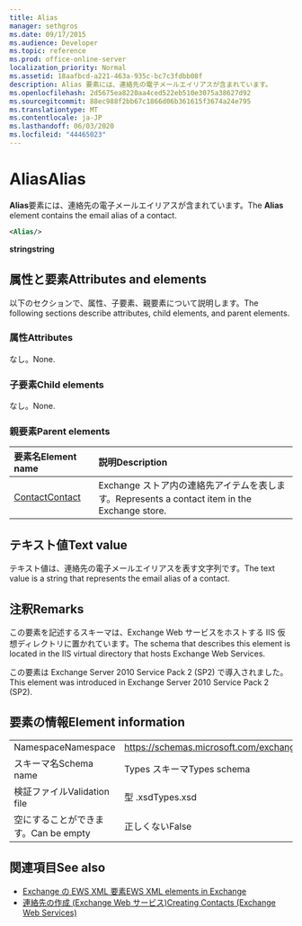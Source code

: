 ```yaml
---
title: Alias
manager: sethgros
ms.date: 09/17/2015
ms.audience: Developer
ms.topic: reference
ms.prod: office-online-server
localization_priority: Normal
ms.assetid: 18aafbcd-a221-463a-935c-bc7c3fdbb08f
description: Alias 要素には、連絡先の電子メールエイリアスが含まれています。
ms.openlocfilehash: 2d5675ea8220aa4ced522eb510e3075a38627d92
ms.sourcegitcommit: 88ec988f2bb67c1866d06b361615f3674a24e795
ms.translationtype: MT
ms.contentlocale: ja-JP
ms.lasthandoff: 06/03/2020
ms.locfileid: "44465023"
---
```

# <a name="alias"></a><span data-ttu-id="21981-103">Alias</span><span class="sxs-lookup"><span data-stu-id="21981-103">Alias</span></span>

<span data-ttu-id="21981-104">**Alias**要素には、連絡先の電子メールエイリアスが含まれています。</span><span class="sxs-lookup"><span data-stu-id="21981-104">The **Alias** element contains the email alias of a contact.</span></span> 
  
```XML
<Alias/>
```

 <span data-ttu-id="21981-105">**string**</span><span class="sxs-lookup"><span data-stu-id="21981-105">**string**</span></span>
## <a name="attributes-and-elements"></a><span data-ttu-id="21981-106">属性と要素</span><span class="sxs-lookup"><span data-stu-id="21981-106">Attributes and elements</span></span>

<span data-ttu-id="21981-107">以下のセクションで、属性、子要素、親要素について説明します。</span><span class="sxs-lookup"><span data-stu-id="21981-107">The following sections describe attributes, child elements, and parent elements.</span></span>
  
### <a name="attributes"></a><span data-ttu-id="21981-108">属性</span><span class="sxs-lookup"><span data-stu-id="21981-108">Attributes</span></span>

<span data-ttu-id="21981-109">なし。</span><span class="sxs-lookup"><span data-stu-id="21981-109">None.</span></span>
  
### <a name="child-elements"></a><span data-ttu-id="21981-110">子要素</span><span class="sxs-lookup"><span data-stu-id="21981-110">Child elements</span></span>

<span data-ttu-id="21981-111">なし。</span><span class="sxs-lookup"><span data-stu-id="21981-111">None.</span></span>
  
### <a name="parent-elements"></a><span data-ttu-id="21981-112">親要素</span><span class="sxs-lookup"><span data-stu-id="21981-112">Parent elements</span></span>

|<span data-ttu-id="21981-113">**要素名**</span><span class="sxs-lookup"><span data-stu-id="21981-113">**Element name**</span></span>|<span data-ttu-id="21981-114">**説明**</span><span class="sxs-lookup"><span data-stu-id="21981-114">**Description**</span></span>|
|:-----|:-----|
|[<span data-ttu-id="21981-115">Contact</span><span class="sxs-lookup"><span data-stu-id="21981-115">Contact</span></span>](contact.md) <br/> |<span data-ttu-id="21981-116">Exchange ストア内の連絡先アイテムを表します。</span><span class="sxs-lookup"><span data-stu-id="21981-116">Represents a contact item in the Exchange store.</span></span>  <br/> |
   
## <a name="text-value"></a><span data-ttu-id="21981-117">テキスト値</span><span class="sxs-lookup"><span data-stu-id="21981-117">Text value</span></span>

<span data-ttu-id="21981-118">テキスト値は、連絡先の電子メールエイリアスを表す文字列です。</span><span class="sxs-lookup"><span data-stu-id="21981-118">The text value is a string that represents the email alias of a contact.</span></span>
  
## <a name="remarks"></a><span data-ttu-id="21981-119">注釈</span><span class="sxs-lookup"><span data-stu-id="21981-119">Remarks</span></span>

<span data-ttu-id="21981-120">この要素を記述するスキーマは、Exchange Web サービスをホストする IIS 仮想ディレクトリに置かれています。</span><span class="sxs-lookup"><span data-stu-id="21981-120">The schema that describes this element is located in the IIS virtual directory that hosts Exchange Web Services.</span></span>
  
<span data-ttu-id="21981-121">この要素は Exchange Server 2010 Service Pack 2 (SP2) で導入されました。</span><span class="sxs-lookup"><span data-stu-id="21981-121">This element was introduced in Exchange Server 2010 Service Pack 2 (SP2).</span></span>
  
## <a name="element-information"></a><span data-ttu-id="21981-122">要素の情報</span><span class="sxs-lookup"><span data-stu-id="21981-122">Element information</span></span>

|||
|:-----|:-----|
|<span data-ttu-id="21981-123">Namespace</span><span class="sxs-lookup"><span data-stu-id="21981-123">Namespace</span></span>  <br/> |https://schemas.microsoft.com/exchange/services/2006/types  <br/> |
|<span data-ttu-id="21981-124">スキーマ名</span><span class="sxs-lookup"><span data-stu-id="21981-124">Schema name</span></span>  <br/> |<span data-ttu-id="21981-125">Types スキーマ</span><span class="sxs-lookup"><span data-stu-id="21981-125">Types schema</span></span>  <br/> |
|<span data-ttu-id="21981-126">検証ファイル</span><span class="sxs-lookup"><span data-stu-id="21981-126">Validation file</span></span>  <br/> |<span data-ttu-id="21981-127">型 .xsd</span><span class="sxs-lookup"><span data-stu-id="21981-127">Types.xsd</span></span>  <br/> |
|<span data-ttu-id="21981-128">空にすることができます。</span><span class="sxs-lookup"><span data-stu-id="21981-128">Can be empty</span></span>  <br/> |<span data-ttu-id="21981-129">正しくない</span><span class="sxs-lookup"><span data-stu-id="21981-129">False</span></span>  <br/> |
   
## <a name="see-also"></a><span data-ttu-id="21981-130">関連項目</span><span class="sxs-lookup"><span data-stu-id="21981-130">See also</span></span>

- [<span data-ttu-id="21981-131">Exchange の EWS XML 要素</span><span class="sxs-lookup"><span data-stu-id="21981-131">EWS XML elements in Exchange</span></span>](ews-xml-elements-in-exchange.md)
- [<span data-ttu-id="21981-132">連絡先の作成 (Exchange Web サービス)</span><span class="sxs-lookup"><span data-stu-id="21981-132">Creating Contacts (Exchange Web Services)</span></span>](https://msdn.microsoft.com/library/4845917e-70d1-481c-bbd7-011ec6571789%28Office.15%29.aspx)

